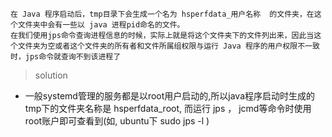 ```
在 Java 程序启动后，tmp目录下会生成一个名为 hsperfdata_用户名称  的文件夹，在这个文件夹中会有一些以 java 进程pid命名的文件。
在我们使用jps命令查询进程信息的时候，实际上就是将这个文件夹下的文件列出来，因此当这个文件夹为空或者这个文件夹的所有者和文件所属组权限与运行 Java 程序的用户权限不一致时，jps命令就查询不到该进程了
```
> solution
- 一般systemd管理的服务都是以root用户启动的,所以java程序启动时生成的tmp下的文件夹名称是 hsperfdata_root, 而运行 jps ， jcmd等命令时使用root账户即可查看到(如, ubuntu下 sudo jps -l )

